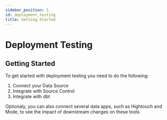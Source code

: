 ```yaml
---
sidebar_position: 1
id: deployment_testing
title: Getting Started
---
```

# Deployment Testing

## Getting Started

To get started with deployment testing you need to do the following:
1. Connect your Data Source
2. Integrate with Source Control
3. Integrate with dbt

Optionaly, you can also connect several data apps, such as Hightouch and Mode, to see the impact of downstream changes on these tools.